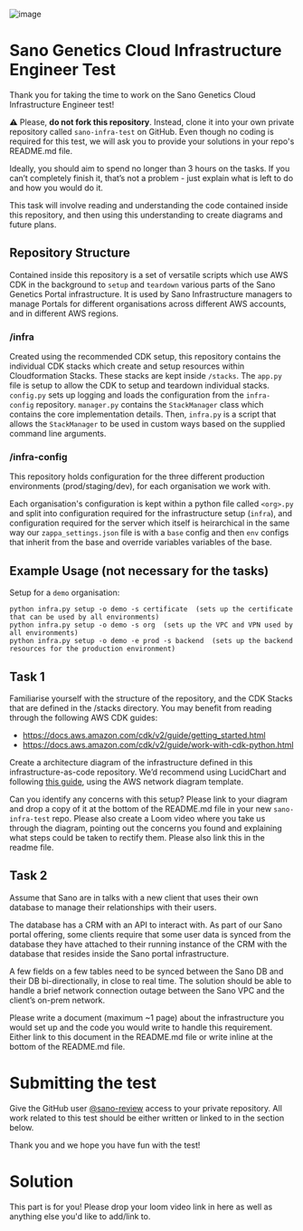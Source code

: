 ![image](https://user-images.githubusercontent.com/13378850/176657886-e99a1dff-afcf-431f-a093-757cddba0d15.png)

# Sano Genetics Cloud Infrastructure Engineer Test
Thank you for taking the time to work on the Sano Genetics Cloud Infrastructure Engineer test!

⚠️ Please, **do not fork this repository**.  Instead, clone it into your own private repository called `sano-infra-test` on GitHub. Even though no coding is required for this test, we will ask you to provide your solutions in your repo's README.md file.

Ideally, you should aim to spend no longer than 3 hours on the tasks. If you can’t completely finish it, that’s not a problem - just explain what is left to do and how you would do it.

This task will involve reading and understanding the code contained inside this repository, and then using this understanding to create diagrams and future plans.

## Repository Structure

Contained inside this repository is a set of versatile scripts which use AWS CDK in the background to `setup` and `teardown` various parts of the Sano Genetics Portal infrastructure. It is used by Sano Infrastructure managers to manage Portals for different organisations across different AWS accounts, and in different AWS regions.

### /infra

Created using the recommended CDK setup, this repository contains the individual CDK stacks which create and setup resources within Cloudformation Stacks. These stacks are kept inside `/stacks`. The `app.py` file is setup to allow the CDK to setup and teardown individual stacks. `config.py` sets up logging and loads the configuration from the `infra-config` repository. `manager.py` contains the `StackManager` class which contains the core implementation details. Then, `infra.py` is a script that allows the `StackManager` to be used in custom ways based on the supplied command line arguments.

### /infra-config

This repository holds configuration for the three different production environments (prod/staging/dev), for each organisation we work with.

Each organisation's configuration is kept within a python file called `<org>.py` and split into configuration required for the infrastructure setup (`infra`), and configuration required for the server which itself is heirarchical in the same way our `zappa_settings.json` file is with a `base` config and then `env` configs that inherit from the base and override variables variables of the base.

## Example Usage (not necessary for the tasks)

Setup for a `demo` organisation:

```
python infra.py setup -o demo -s certificate  (sets up the certificate that can be used by all environments)
python infra.py setup -o demo -s org  (sets up the VPC and VPN used by all environments)
python infra.py setup -o demo -e prod -s backend  (sets up the backend resources for the production environment)
```

## Task 1

Familiarise yourself with the structure of the repository, and the CDK Stacks that are defined in the /stacks directory. You may benefit from reading through the following AWS CDK guides:

- https://docs.aws.amazon.com/cdk/v2/guide/getting_started.html
- https://docs.aws.amazon.com/cdk/v2/guide/work-with-cdk-python.html

Create a architecture diagram of the infrastructure defined in this infrastructure-as-code repository. We’d recommend using LucidChart and following [this guide](https://www.lucidchart.com/blog/how-to-build-aws-architecture-diagrams), using the AWS network diagram template.
         
Can you identify any concerns with this setup? Please link to your diagram and drop a copy of it at the bottom of the README.md file in your new `sano-infra-test` repo. Please also create a Loom video where you take us through the diagram, pointing out the concerns you found and explaining what steps could be taken to rectify them. Please also link this in the readme file.


## Task 2
Assume that Sano are in talks with a new client that uses their own database to manage their relationships with their users.

The database has a CRM with an API to interact with. As part of our Sano portal offering, some clients require that some user data is synced from the database they have attached to their running instance of the CRM with the database that resides inside the Sano portal infrastructure.

A few fields on a few tables need to be synced between the Sano DB and their DB bi-directionally, in close to real time. The solution should be able to handle a brief network connection outage between the Sano VPC and the client’s on-prem network.

Please write a document (maximum ~1 page) about the infrastructure you would set up and the code you would write to handle this requirement. Either link to this document in the README.md file or write inline at the bottom of the README.md file.

# Submitting the test

Give the GitHub user [@sano-review](https://github.com/sano-review) access to your private repository. All work related to this test should be either written or linked to in the section below.

Thank you and we hope you have fun with the test!

# Solution

This part is for you! Please drop your loom video link in here as well as anything else you'd like to add/link to.
